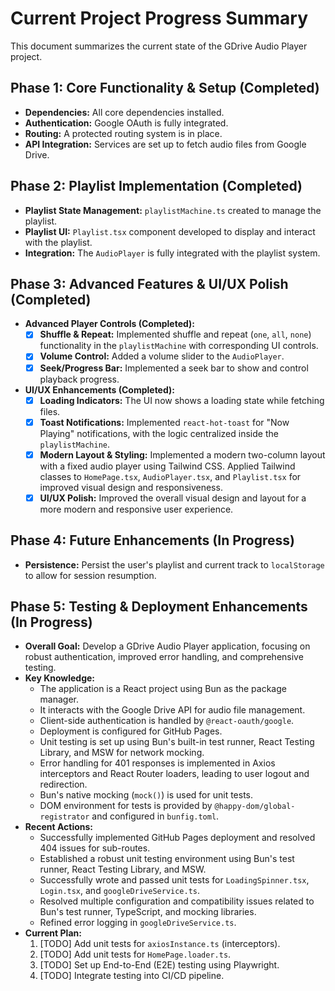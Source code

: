 # Current Project Progress Summary

This document summarizes the current state of the GDrive Audio Player project.

## Phase 1: Core Functionality & Setup (Completed)

- **Dependencies:** All core dependencies installed.
- **Authentication:** Google OAuth is fully integrated.
- **Routing:** A protected routing system is in place.
- **API Integration:** Services are set up to fetch audio files from Google Drive.

## Phase 2: Playlist Implementation (Completed)

- **Playlist State Management:** `playlistMachine.ts` created to manage the playlist.
- **Playlist UI:** `Playlist.tsx` component developed to display and interact with the playlist.
- **Integration:** The `AudioPlayer` is fully integrated with the playlist system.

## Phase 3: Advanced Features & UI/UX Polish (Completed)

- **Advanced Player Controls (Completed):**
    - [x] **Shuffle & Repeat:** Implemented shuffle and repeat (`one`, `all`, `none`) functionality in the `playlistMachine` with corresponding UI controls.
    - [x] **Volume Control:** Added a volume slider to the `AudioPlayer`.
    - [x] **Seek/Progress Bar:** Implemented a seek bar to show and control playback progress.

- **UI/UX Enhancements (Completed):**
    - [x] **Loading Indicators:** The UI now shows a loading state while fetching files.
    - [x] **Toast Notifications:** Implemented `react-hot-toast` for "Now Playing" notifications, with the logic centralized inside the `playlistMachine`.
    - [x] **Modern Layout & Styling:** Implemented a modern two-column layout with a fixed audio player using Tailwind CSS. Applied Tailwind classes to `HomePage.tsx`, `AudioPlayer.tsx`, and `Playlist.tsx` for improved visual design and responsiveness.
    - [x] **UI/UX Polish:** Improved the overall visual design and layout for a more modern and responsive user experience.

## Phase 4: Future Enhancements (In Progress)

- **Persistence:** Persist the user's playlist and current track to `localStorage` to allow for session resumption.

## Phase 5: Testing & Deployment Enhancements (In Progress)

- **Overall Goal:** Develop a GDrive Audio Player application, focusing on robust authentication, improved error handling, and comprehensive testing.
- **Key Knowledge:**
    - The application is a React project using Bun as the package manager.
    - It interacts with the Google Drive API for audio file management.
    - Client-side authentication is handled by `@react-oauth/google`.
    - Deployment is configured for GitHub Pages.
    - Unit testing is set up using Bun's built-in test runner, React Testing Library, and MSW for network mocking.
    - Error handling for 401 responses is implemented in Axios interceptors and React Router loaders, leading to user logout and redirection.
    - Bun's native mocking (`mock()`) is used for unit tests.
    - DOM environment for tests is provided by `@happy-dom/global-registrator` and configured in `bunfig.toml`.
- **Recent Actions:**
    - Successfully implemented GitHub Pages deployment and resolved 404 issues for sub-routes.
    - Established a robust unit testing environment using Bun's test runner, React Testing Library, and MSW.
    - Successfully wrote and passed unit tests for `LoadingSpinner.tsx`, `Login.tsx`, and `googleDriveService.ts`.
    - Resolved multiple configuration and compatibility issues related to Bun's test runner, TypeScript, and mocking libraries.
    - Refined error logging in `googleDriveService.ts`.
- **Current Plan:**
    1. [TODO] Add unit tests for `axiosInstance.ts` (interceptors).
    2. [TODO] Add unit tests for `HomePage.loader.ts`.
    3. [TODO] Set up End-to-End (E2E) testing using Playwright.
    4. [TODO] Integrate testing into CI/CD pipeline.